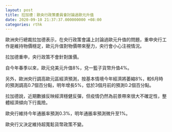 ```yaml
---
layout: post
title: 拉加德：歐央行政策委員會討論過歐元升值
date: 2020-09-10 21:37:37.000000000 +08:00
categories: rthk
---
```


歐洲央行總裁拉加德表示，在央行政策會議上討論過歐元升值的問題，重申央行工作是維持物價穩定，歐元升值對物價帶來壓力，央行會小心注視情況。

拉加德重申，央行政策不會針對匯價。

自今年春季以來，歐元兌美元升值8%，兌一籃子貨幣升值4%。

另外，歐洲央行調高歐元區經濟預測，按基本情境今年經濟將萎縮8%，較6月時的預測調高0.7個百分點，明年增長5%，低於3個月前的預測0.2個百分點。

拉加德說，近期數據反映經濟穩健反彈，但疫情仍然為前景帶來很大不確定性，整體經濟傾向下行風險。

歐央行維持今年通脹率預測0.3%，明年通脹率預測微升至1%。

歐央行又決定維持超寬鬆貨幣政策不變。
